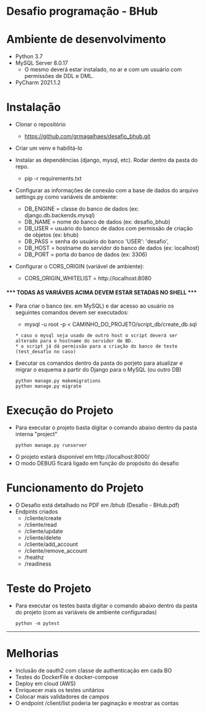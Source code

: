 # Desafio programação - BHub

# Ambiente de desenvolvimento
* Python 3.7
* MySQL Server 8.0.17 
  * O mesmo deverá estar instalado, no ar e com um usuário com permissões de DDL e DML.
* PyCharm 2021.1.2

# Instalação
* Clonar o repositório 
  * https://github.com/grmagalhaes/desafio_bhub.git
* Criar um venv e habilitá-lo
* Instalar as dependências (django, mysql, etc). Rodar dentro da pasta do repo.
    * pip -r requirements.txt
* Configurar as informações de conexão com a base de dados do arquivo settings.py como variáveis de ambiente:  
    * DB_ENGINE = classe do banco de dados (ex: django.db.backends.mysql)
    * DB_NAME = nome do banco de dados (ex: desafio_bhub)
    * DB_USER = usuário do banco de dados com permissão de criação de objetos (ex: bhub)
    * DB_PASS = senha do usuário do banco  'USER': 'desafio',
    * DB_HOST = hostname do servidor do banco de dados (ex: localhost)
    * DB_PORT = porta do banco de dados (ex: 3306)

* Configurar o CORS_ORIGIN (variável de ambiente):
    * CORS_ORIGIN_WHITELIST = http://localhost:8080

#### *** TODAS AS VARIÁVEIS ACIMA DEVEM ESTAR SETADAS NO SHELL *** 
  
* Para criar o banco (ex. em MySQL) e dar acesso ao usuário os seguintes comandos devem ser executados:
    *  mysql -u root -p < CAMINHO_DO_PROJETO/script_db/create_db.sql
    ```
    * caso o mysql seja usado de outro host o script deverá ser alterado para o hostname do servidor de BD.
    * o script já dá permissão para a criação do banco de teste (test_desafio no caso)
    ```
    
* Executar os comandos dentro da pasta do porjeto para atualizar e migrar o esquema a partir do Django para o MySQL (ou outro DB)
    ```
    python manage.py makemigrations
    python manage.py migrate
    ```

# Execução do Projeto
* Para executar o projeto basta digitar o comando abaixo dentro da pasta interna "project"
    ```
    python manage.py runserver
    ```
* O projeto estará disponível em http://localhost:8000/
* O modo DEBUG ficará ligado em função do propósito do desafio

# Funcionamento do Projeto
* O Desafio está detalhado no PDF em /bhub (Desafio - BHub.pdf)  
* Endpints criados
  * /cliente/create
  * /cliente/read
  * /cliente/update
  * /cliente/delete
  * /cliente/add_account
  * /cliente/remove_account
  * /heathz
  * /readiness
   

# Teste do Projeto
* Para executar os testes basta digitar o comando abaixo dentro da pasta do projeto (com as variáveis de ambiente configuradas)
    ```
    python -m pytest
    ```
---

# Melhorias

* Inclusão de oauth2 com classe de authenticação em cada BO
* Testes do DockerFile e docker-compose
* Deploy em cloud (AWS)
* Enriquecer mais os testes unitários
* Colocar mais validadores de campos
* O endpoint /client/list poderia ter paginação e mostrar as contas




